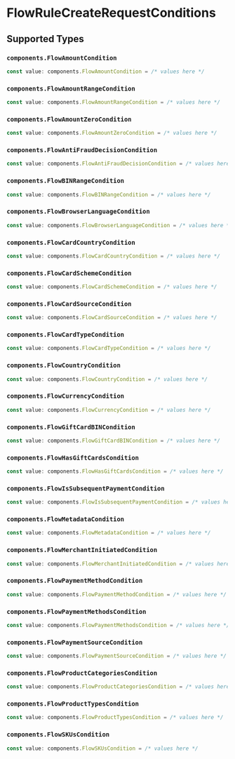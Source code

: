 # FlowRuleCreateRequestConditions


## Supported Types

### `components.FlowAmountCondition`

```typescript
const value: components.FlowAmountCondition = /* values here */
```

### `components.FlowAmountRangeCondition`

```typescript
const value: components.FlowAmountRangeCondition = /* values here */
```

### `components.FlowAmountZeroCondition`

```typescript
const value: components.FlowAmountZeroCondition = /* values here */
```

### `components.FlowAntiFraudDecisionCondition`

```typescript
const value: components.FlowAntiFraudDecisionCondition = /* values here */
```

### `components.FlowBINRangeCondition`

```typescript
const value: components.FlowBINRangeCondition = /* values here */
```

### `components.FlowBrowserLanguageCondition`

```typescript
const value: components.FlowBrowserLanguageCondition = /* values here */
```

### `components.FlowCardCountryCondition`

```typescript
const value: components.FlowCardCountryCondition = /* values here */
```

### `components.FlowCardSchemeCondition`

```typescript
const value: components.FlowCardSchemeCondition = /* values here */
```

### `components.FlowCardSourceCondition`

```typescript
const value: components.FlowCardSourceCondition = /* values here */
```

### `components.FlowCardTypeCondition`

```typescript
const value: components.FlowCardTypeCondition = /* values here */
```

### `components.FlowCountryCondition`

```typescript
const value: components.FlowCountryCondition = /* values here */
```

### `components.FlowCurrencyCondition`

```typescript
const value: components.FlowCurrencyCondition = /* values here */
```

### `components.FlowGiftCardBINCondition`

```typescript
const value: components.FlowGiftCardBINCondition = /* values here */
```

### `components.FlowHasGiftCardsCondition`

```typescript
const value: components.FlowHasGiftCardsCondition = /* values here */
```

### `components.FlowIsSubsequentPaymentCondition`

```typescript
const value: components.FlowIsSubsequentPaymentCondition = /* values here */
```

### `components.FlowMetadataCondition`

```typescript
const value: components.FlowMetadataCondition = /* values here */
```

### `components.FlowMerchantInitiatedCondition`

```typescript
const value: components.FlowMerchantInitiatedCondition = /* values here */
```

### `components.FlowPaymentMethodCondition`

```typescript
const value: components.FlowPaymentMethodCondition = /* values here */
```

### `components.FlowPaymentMethodsCondition`

```typescript
const value: components.FlowPaymentMethodsCondition = /* values here */
```

### `components.FlowPaymentSourceCondition`

```typescript
const value: components.FlowPaymentSourceCondition = /* values here */
```

### `components.FlowProductCategoriesCondition`

```typescript
const value: components.FlowProductCategoriesCondition = /* values here */
```

### `components.FlowProductTypesCondition`

```typescript
const value: components.FlowProductTypesCondition = /* values here */
```

### `components.FlowSKUsCondition`

```typescript
const value: components.FlowSKUsCondition = /* values here */
```

